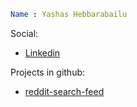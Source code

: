 ```yaml
Name : Yashas Hebbarabailu
```
Social:
- [Linkedin](https://www.linkedin.com/in/yashashebbarabailu)

Projects in github:
- [reddit-search-feed](http://reddit-search-feed.vercel.app/)

